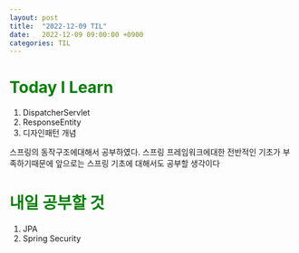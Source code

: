 ```yaml
---
layout: post
title:  "2022-12-09 TIL"
date:   2022-12-09 09:00:00 +0900
categories: TIL
---
```


<span style="color:green"> Today I Learn  </span>
=====================================================
1. DispatcherServlet
2. ResponseEntity
3. 디자인패턴 개념

스프링의 동작구조에대해서 공부하였다. 스프링 프레임워크에대한 전반적인 기초가 부족하기때문에 앞으로는 스프링 기초에 대해서도 공부할 생각이다

<span style="color:green"> 내일 공부할 것 </span>
=====================================================
1. JPA
2. Spring Security

